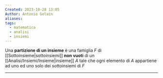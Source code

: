 ```yaml
---
Created: 2023-10-28 13:05
Author: Antonio Gelain
aliases: 
tags:
  - matematica
  - analisi
  - insiemi
---
```


Una **partizione di un insieme** è una famiglia $F$ di [[Sottoinsieme|sottoinsiemi]] **non vuoti** di un [[Analisi/Insiemi/Insieme|insieme]] $A$ tale che ogni elemento di $A$ appartiene ad uno ed uno solo dei sottoinsiemi di $F$

---

